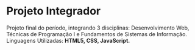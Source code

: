# Projeto Integrador
Projeto final do período, integrando 3 disciplinas: Desenvolvimento Web, Técnicas de Programação I e Fundamentos de Sistemas de Informação.  
Linguagens Utilizadas: **HTML5, CSS, JavaScript.**
